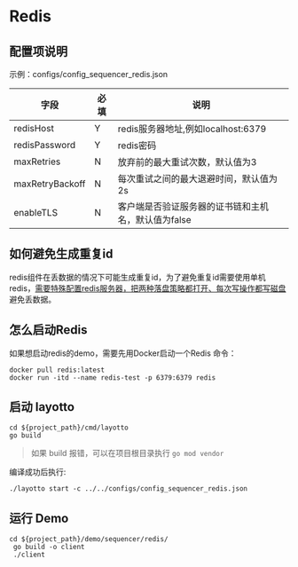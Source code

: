# Redis

## 配置项说明
示例：configs/config_sequencer_redis.json

| 字段 | 必填 | 说明 |
| --- | --- | --- |
| redisHost | Y | redis服务器地址,例如localhost:6379 |
| redisPassword | Y | redis密码 |
|maxRetries|N| 放弃前的最大重试次数，默认值为3|
|maxRetryBackoff|N|  每次重试之间的最大退避时间，默认值为2s |
|enableTLS |N| 客户端是否验证服务器的证书链和主机名，默认值为false|

## 如何避免生成重复id
redis组件在丢数据的情况下可能生成重复id，为了避免重复id需要使用单机redis，[需要特殊配置redis服务器，把两种落盘策略都打开、每次写操作都写磁盘](https://redis.io/topics/persistence) 避免丢数据。

## 怎么启动Redis
如果想启动redis的demo，需要先用Docker启动一个Redis
命令：
```shell
docker pull redis:latest
docker run -itd --name redis-test -p 6379:6379 redis
```

## 启动 layotto

````shell
cd ${project_path}/cmd/layotto
go build
````
>如果 build 报错，可以在项目根目录执行 `go mod vendor`

编译成功后执行:
````shell
./layotto start -c ../../configs/config_sequencer_redis.json
````

## 运行 Demo

````shell
cd ${project_path}/demo/sequencer/redis/
 go build -o client
 ./client
````